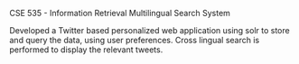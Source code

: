 CSE 535 - Information Retrieval
Multilingual Search System

Developed a Twitter based personalized web application using solr to store and query the data, using user preferences. Cross lingual search is performed to display the relevant tweets.

